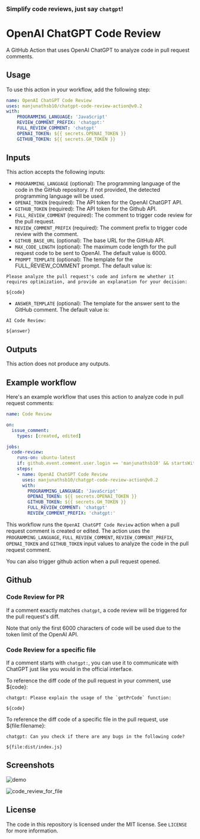 ### Simplify code reviews, just say `chatgpt`!

# OpenAI ChatGPT Code Review

A GitHub Action that uses OpenAI ChatGPT to analyze code in pull request comments.

## Usage

To use this action in your workflow, add the following step:

```yaml
name: OpenAI ChatGPT Code Review
uses: manjunathsb10/chatgpt-code-review-action@v0.2
with:
    PROGRAMMING_LANGUAGE: 'JavaScript'
    REVIEW_COMMENT_PREFIX: 'chatgpt:'
    FULL_REVIEW_COMMENT: 'chatgpt'
    OPENAI_TOKEN: ${{ secrets.OPENAI_TOKEN }}
    GITHUB_TOKEN: ${{ secrets.GH_TOKEN }}
```

## Inputs

This action accepts the following inputs:

- `PROGRAMMING_LANGUAGE` (optional): The programming language of the code in the GitHub repository. If not provided, the detected programming language will be used.
- `OPENAI_TOKEN` (required): The API token for the OpenAI ChatGPT API.
- `GITHUB_TOKEN` (required): The API token for the Github API.
- `FULL_REVIEW_COMMENT` (required): The comment to trigger code review for the pull request.
- `REVIEW_COMMENT_PREFIX` (required): The comment prefix to trigger code review with the comment.
- `GITHUB_BASE_URL` (optional): The base URL for the GitHub API.
- `MAX_CODE_LENGTH` (optional): The maximum code length for the pull request code to be sent to OpenAI. The default value is 6000.
- `PROMPT_TEMPLATE` (optional): The template for the FULL_REVIEW_COMMENT prompt. The default value is:
```
Please analyze the pull request's code and inform me whether it requires optimization, and provide an explanation for your decision:

${code}
```
- `ANSWER_TEMPLATE` (optional): The template for the answer sent to the GitHub comment. The default value is:
```
AI Code Review:

${answer}
```

## Outputs

This action does not produce any outputs.

## Example workflow

Here's an example workflow that uses this action to analyze code in pull request comments:

```yaml
name: Code Review

on:
  issue_comment:
    types: [created, edited]

jobs:
  code-review:
    runs-on: ubuntu-latest
    if: github.event.comment.user.login == 'manjunathsb10' && startsWith(github.event.comment.body, 'chatgpt')
    steps:
    - name: OpenAI ChatGPT Code Review
      uses: manjunathsb10/chatgpt-code-review-action@v0.2
      with:
        PROGRAMMING_LANGUAGE: 'JavaScript'
        OPENAI_TOKEN: ${{ secrets.OPENAI_TOKEN }}
        GITHUB_TOKEN: ${{ secrets.GH_TOKEN }}
        FULL_REVIEW_COMMENT: 'chatgpt'
        REVIEW_COMMENT_PREFIX: 'chatgpt:'
```

This workflow runs the `OpenAI ChatGPT Code Review` action when a pull request comment is created or edited. The action uses the `PROGRAMMING_LANGUAGE`, `FULL_REVIEW_COMMENT`, `REVIEW_COMMENT_PREFIX`, `OPENAI_TOKEN` and `GITHUB_TOKEN` input values to analyze the code in the pull request comment.

You can also trigger github action when a pull request opened.

## Github

### Code Review for PR

If a comment exactly matches `chatgpt`, a code review will be triggered for the pull request's diff.

Note that only the first 6000 characters of code will be used due to the token limit of the OpenAI API.

### Code Review for a specific file

If a comment starts with `chatgpt:`, you can use it to communicate with ChatGPT just like you would in the official interface.

To reference the diff code of the pull request in your comment, use ${code}:

```
chatgpt: Please explain the usage of the `getPrCode` function:

${code}
```

To reference the diff code of a specific file in the pull request, use ${file:filename}:

```
chatgpt: Can you check if there are any bugs in the following code?

${file:dist/index.js}
```

## Screenshots

![demo](https://pbs.twimg.com/media/FqOsplnaMAERrgP?format=jpg&name=large)

![code_review_for_file](https://pbs.twimg.com/media/FqvwanLaIAAd2l6?format=jpg&name=large)

## License

The code in this repository is licensed under the MIT license. See `LICENSE` for more information.
